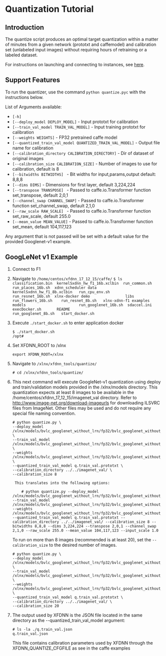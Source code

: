 # Quantization Tutorial

## Introduction
The quantize script produces an optimal target quantization within a matter of minutes from a given network (prototxt and caffemodel) and calibration set (unlabeled input images) without requiring hours of retraining or a labeled dataset.

For instructions on launching and connecting to instances, see [here][].

## Support Features

To run the quantizer, use the command `python quantize.pyc` with the instructions below.

List of Arguments available:

- `[-h]`
- `[--deploy_model DEPLOY_MODEL]` - Input prototxt for calibration
- `[--train_val_model TRAIN_VAL_MODEL]` - Input training prototxt for calibration
- `[--weights WEIGHTS]` - FP32 pretrained caffe model
- `[--quantized_train_val_model QUANTIZED_TRAIN_VAL_MODEL]` - Output file name for calibration
- `[--calibration_directory CALIBRATION_DIRECTORY]` - Dir of dataset of original images
- `[--calibration_size CALIBRATION_SIZE]` - Number of images to use for calibration, default is 8
- `[--bitwidths BITWIDTHS] ` - Bit widths for input,params,output default: 8,8,8
- `[--dims DIMS]`            - Dimensions for first layer, default 3,224,224
- `[--transpose TRANSPOSE] ` - Passed to caffe.io.Transformer function set_transpose, default 2,0,1
- `[--channel_swap CHANNEL_SWAP]` - Passed to caffe.io.Transformer function set_channel_swap, default 2,1,0
- `[--raw_scale RAW_SCALE] ` - Passed to caffe.io.Transformer function set_raw_scale, default 255.0
- `[--mean_value MEAN_VALUE]` - Passed to caffe.io.Transformer function set_mean, default 104,117,123

Any argument that is not passed will be set with a default value for the provided Googlenet-v1 example.

## GoogLeNet v1 Example

1. Connect to F1
2. Navigate to `/home/centos/xfdnn_17_12_15/caffe/`
        ```
        $ ls
        classification.bin  kernelSxdnn_hw_f1_16b.xclbin  run_common.sh         run_places_16b.sh  xdnn_scheduler
        data                kernelSxdnn_hw_f1_8b.xclbin   run_cpu_env.sh        run_resnet_16b.sh  xlnx-docker
        demo                libs                          run_flowers_16b.sh    run_resnet_8b.sh   xlnx-xdnn-f1
        examples            models                        run_googlenet_16b.sh  sdaccel.ini
        execDocker.sh       README                        run_googlenet_8b.sh   start_docker.sh
        ```

3. Execute `./start_docker.sh` to enter application docker
	```
	$ ./start_docker.sh
	/opt#
	```

4. Set XFDNN_ROOT to /xlnx
	```
	export XFDNN_ROOT=/xlnx
	```

4. Navigate to `/xlnx/xfdnn_tools/quantize/`
	```
	# cd /xlnx/xfdnn_tools/quantize/
	```

5. This next command will execute GoogleNet-v1 quantization using deploy and train/validation models provided in the /xlnx/models directory.  This quantization expects at least 8 images to be available in the /home/centos/xfdnn_17_12_15/imagenet_val directory.  Refer to http://www.image-net.org/download-imageurls for downloading ILSVRC files from ImageNet.  Other files may be used and do not require any special file naming convention.
	```
	# python quantize.py \
	--deploy_model /xlnx/models/bvlc_googlenet_without_lrn/fp32/bvlc_googlenet_without_lrn_deploy.prototxt \
	--train_val_model /xlnx/models/bvlc_googlenet_without_lrn/fp32/bvlc_googlenet_without_lrn_train_val.prototxt \
	--weights /xlnx/models/bvlc_googlenet_without_lrn/fp32/bvlc_googlenet_without_lrn.caffemodel \
	--quantized_train_val_model q.train_val.prototxt \
	--calibration_directory ../../imagenet_val/ \
	--calibration_size 8
	```

        This translates into the following options:

	```
        # python quantize.py --deploy_model /xlnx/models/bvlc_googlenet_without_lrn/fp32/bvlc_googlenet_without_lrn_deploy.prototxt --train_val_model /xlnx/models/bvlc_googlenet_without_lrn/fp32/bvlc_googlenet_without_lrn_train_val.prototxt --weights /xlnx/models/bvlc_googlenet_without_lrn/fp32/bvlc_googlenet_without_lrn.caffemodel --quantized_train_val_model q.train_val.prototxt --calibration_directory ../../imagenet_val/ --calibration_size 8 --bitwidths 8,8,8 --dims 3,224,224 --transpose 2,0,1 --channel_swap 2,1,0 --raw_scale 255.0 --mean_value 104,117,123 --input_scale 1.0
	 ```

	To run on more than 8 images (recommended is at least 20), set the `--calibration_size` to the desired number of images.

	```
	# python quantize.py \
	--deploy_model /xlnx/models/bvlc_googlenet_without_lrn/fp32/bvlc_googlenet_without_lrn_deploy.prototxt \
	--train_val_model /xlnx/models/bvlc_googlenet_without_lrn/fp32/bvlc_googlenet_without_lrn_train_val.prototxt \
	--weights /xlnx/models/bvlc_googlenet_without_lrn/fp32/bvlc_googlenet_without_lrn.caffemodel \
	--quantized_train_val_model q.train_val.prototxt \
	--calibration_directory ../../imagenet_val/ \
	--calibration_size 20
	```

6. The output used by XFDNN is the JSON file located in the same directory as the --quantized_train_val_model argument:
	```
	# ls -la ./q.train_val.json
	q.train_val.json
	```
   This file contains calibration parameters used by XFDNN through the XFDNN_QUANTIZE_CFGFILE as see in the caffe examples

[here]: launching_instance.md
[click here]: https://github.com/aws/aws-fpga/blob/master/sdk/userspace/fpga_mgmt_tools/README.md#sudo-or-root-privileges
[MxNet]:https://github.com/apache/incubator-mxnet


